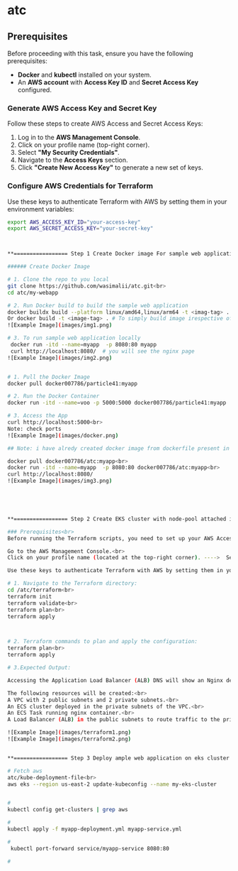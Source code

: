 # atc

## Prerequisites  

Before proceeding with this task, ensure you have the following prerequisites:  

- **Docker** and **kubectl** installed on your system.  
- An **AWS account** with **Access Key ID** and **Secret Access Key** configured.  

### Generate AWS Access Key and Secret Key  

Follow these steps to create AWS Access and Secret Access Keys:  

1. Log in to the **AWS Management Console**.  
2. Click on your profile name (top-right corner).  
3. Select **"My Security Credentials"**.  
4. Navigate to the **Access Keys** section.  
5. Click **"Create New Access Key"** to generate a new set of keys.  

### Configure AWS Credentials for Terraform  

Use these keys to authenticate Terraform with AWS by setting them in your environment variables:  

```sh
export AWS_ACCESS_KEY_ID="your-access-key"
export AWS_SECRET_ACCESS_KEY="your-secret-key"



**================= Step 1 Create Docker image For sample web application.=================**<br>

###### Create Docker Image 

# 1. Clone the repo to you local
git clone https://github.com/wasimalii/atc.git<br>
cd atc/my-webapp

# 2. Run Docker build to build the sample web application
docker buildx build --platform linux/amd64,linux/arm64 -t <imag-tag> .    # Note: I am using macOS, so I include the platform flag to ensure that my image runs on both platforms.
Or docker build -t <image-tag> . # To simply build image irespective of platform
![Example Image](images/img1.png)

# 3. To run sample web application locally
 docker run -itd --name=myapp  -p 8080:80 myapp
 curl http://localhost:8080/  # you will see the nginx page 
![Example Image](images/img2.png)


# 1. Pull the Docker Image
docker pull docker007786/particle41:myapp

# 2. Run the Docker Container
docker run -itd --name=voo -p 5000:5000 docker007786/particle41:myapp

# 3. Access the App
curl http://localhost:5000<br>
Note: check ports 
![Example Image](images/docker.png)

## Note: i have alredy created docker image from dockerfile present in this repo you can simply pull image from my public repo and run it<br>

docker pull docker007786/atc:myapp<br>
docker run -itd --name=myapp  -p 8080:80 docker007786/atc:myapp<br>
curl http://localhost:8080/
![Example Image](images/img3.png)
 




**================= Step 2 Create EKS cluster with node-pool attached in AWS using terraform.=================**<br>

### Prerequisites<br>
Before running the Terraform scripts, you need to set up your AWS Access and Secret Access Keys. Follow the steps below:<br>

Go to the AWS Management Console.<br>
Click on your profile name (located at the top-right corner). ---->  Select "My Security Credentials." ----> Navigate to the Access Keys section. ---> Click on "Create New Access Key" to generate a set of keys.<br>

Use these keys to authenticate Terraform with AWS by setting them in your environment variables or a credentials file<br>

# 1. Navigate to the Terraform directory:
cd /atc/terraform<br>
terraform init
terraform validate<br>
terraform plan<br>
terraform apply



# 2. Terraform commands to plan and apply the configuration:
terraform plan<br>
terraform apply

# 3.Expected Output: 

Accessing the Application Load Balancer (ALB) DNS will show an Nginx default page.

The following resources will be created:<br>
A VPC with 2 public subnets and 2 private subnets.<br>
An ECS cluster deployed in the private subnets of the VPC.<br>
An ECS Task running nginx container.<br>
A Load Balancer (ALB) in the public subnets to route traffic to the private subnets where tasks are running.

![Example Image](images/terraform1.png)
![Example Image](images/terraform2.png)


**================= Step 3 Deploy ample web application on eks cluster.=================**<br>

# Fetch aws 
atc/kube-deployment-file<br>
aws eks --region us-east-2 update-kubeconfig --name my-eks-cluster


#  
kubectl config get-clusters | grep aws

#
kubectl apply -f myapp-deployment.yml myapp-service.yml

# 
 kubectl port-forward service/myapp-service 8080:80

# 



